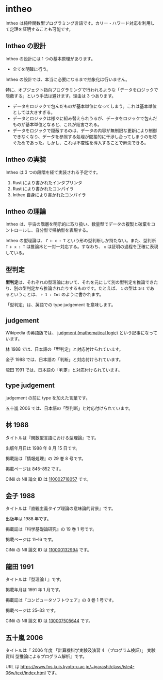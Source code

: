 # intheo

Intheo は純粋関数型プログラミング言語です。カリー・ハワード対応を利用して定理を証明することも可能です。

## Intheo の設計

Intheo の設計には 1 つの基本原理があります。

* 全てを明確に行う。

Intheo の設計では、本当に必要になるまで抽象化は行いません。

特に、オブジェクト指向プログラミングで行われるような「データをロジックで隠蔽する」という手法は避けます。理由は 3 つあります。

* データをロジックで包んだものが基本単位になってしまう。これは基本単位としては大きすぎる。
* データとロジックは様々に組み替えられうるが、データをロジックで包んだものが基本単位となると、これが阻害される。
* データをロジックで隠蔽するのは、データの内容が無制限な更新により制御できなくなり、データを参照する処理が間接的に干渉し合ってしまうのを防ぐためであった。しかし、これは不変性を導入することで解決できる。

## Intheo の実装

Intheo は 3 つの段階を経て実装される予定です。

1. Rust により書かれたインタプリンタ
2. Rust により書かれたコンパイラ
3. Intheo 自身により書かれたコンパイラ

## Intheo の理論

Intheo は、宇宙の階層を明示的に取り扱い、数量型でデータの複製と破棄をコントロールし、自分型で帰納型を表現する。

Intheo の型理論は、 `Γ ⊢ x : T` という形の型判断しか持たない。また、型判断 `Γ ⊢ x : T` は推論木と一対一対応する。すなわち、 `x` は証明の過程を正確に表現している。

## 型判定

**型判定**は、それぞれの型理論において、それを元にして別の型判定を推論できたり、別の型判定から推論されたりするものです。たとえば、 `1` の型は `Int` であるということは、 `⊢ 1 : Int` のように書かれます。

「型判定」は、英語での type judgement を意味します。

## judgement

Wikipedia の英語版では、 [judgment (mathematical logic)](https://en.wikipedia.org/wiki/Judgment_(mathematical_logic)) という記事になっています。

林 1988 では、日本語の「型判定」と対応付けられています。

金子 1988 では、日本語の「判断」と対応付けられています。

龍田 1991 では、日本語の「判定」と対応付けられています。

## type judgement

judgement の前に type を加えた言葉です。

五十嵐 2006 では、日本語の「型判断」と対応付けられています。

## 林 1988

タイトルは『関数型言語における型理論』です。

出版年月日は 1988 年 8 月 15 日です。

掲載誌は『情報処理』の 29 巻 8 号です。

掲載ページは 845–852 です。

CiNii の NII 論文 ID は [110002718057](https://ci.nii.ac.jp/naid/110002718057) です。

## 金子 1988

タイトルは『直観主義タイプ理論の意味論的背景』です。

出版年は 1988 年です。

掲載誌は『科学基礎論研究』の 19 巻 1 号です。

掲載ページは 11–16 です。

CiNii の NII 論文 ID は [110000132994](https://ci.nii.ac.jp/naid/110000132994) です。

## 龍田 1991

タイトルは『型理論 I 』です。

掲載年月は 1991 年 1 月です。

掲載誌は『コンピュータソフトウェア』の 8 巻 1 号です。

掲載ページは 25–33 です。

CiNii の NII 論文 ID は [130007505644](https://ci.nii.ac.jp/naid/130007505644) です。

## 五十嵐 2006

タイトルは『 2006 年度 「計算機科学実験及演習 4 （プログラム検証）」 実験資料 型推論によるプログラム解析』です。

URL は https://www.fos.kuis.kyoto-u.ac.jp/~igarashi/class/isle4-06w/text/index.html です。
